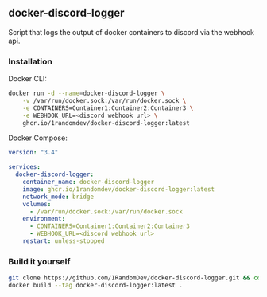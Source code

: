 docker-discord-logger
---------------------

Script that logs the output of docker containers to discord via the webhook api.

### Installation
Docker CLI:
```bash
docker run -d --name=docker-discord-logger \
    -v /var/run/docker.sock:/var/run/docker.sock \
    -e CONTAINERS=Container1:Container2:Container3 \
    -e WEBHOOK_URL=<discord webhook url> \
    ghcr.io/1randomdev/docker-discord-logger:latest
```

Docker Compose:
```yaml
version: "3.4"

services:
  docker-discord-logger:
    container_name: docker-discord-logger
    image: ghcr.io/1randomdev/docker-discord-logger:latest
    network_mode: bridge
    volumes:
      - /var/run/docker.sock:/var/run/docker.sock
    environment:
      - CONTAINERS=Container1:Container2:Container3
      - WEBHOOK_URL=<discord webhook url>
    restart: unless-stopped
```

### Build it yourself
```bash
git clone https://github.com/1RandomDev/docker-discord-logger.git && cd docker-discord-logger
docker build --tag docker-discord-logger:latest .
```
